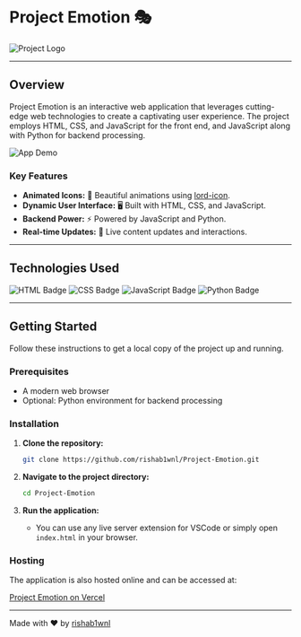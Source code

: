# Project Emotion 🎭
![Project Logo](https://img.shields.io/badge/Project%20Emotion-%F0%9F%98%8A-blue)

---

## Overview

Project Emotion is an interactive web application that leverages cutting-edge web technologies to create a captivating user experience. The project employs HTML, CSS, and JavaScript for the front end, and JavaScript along with Python for backend processing.

![App Demo](https://media.giphy.com/media/TlxaoEoAfBtZqpaYbZ/giphy.gif)


### Key Features

- **Animated Icons:** 🎉 Beautiful animations using [lord-icon](https://lordicon.com/).
- **Dynamic User Interface:** 🖥️ Built with HTML, CSS, and JavaScript.
- **Backend Power:** ⚡ Powered by JavaScript and Python.
- **Real-time Updates:** 🔄 Live content updates and interactions.

---

## Technologies Used

![HTML Badge](https://img.shields.io/badge/HTML5-%23E34F26.svg?&style=for-the-badge&logo=html5&logoColor=white)
![CSS Badge](https://img.shields.io/badge/CSS3-%231572B6.svg?&style=for-the-badge&logo=css3&logoColor=white)
![JavaScript Badge](https://img.shields.io/badge/JavaScript-%23F7DF1E.svg?&style=for-the-badge&logo=javascript&logoColor=black)
![Python Badge](https://img.shields.io/badge/Python-%233776AB.svg?&style=for-the-badge&logo=python&logoColor=white)

---

## Getting Started

Follow these instructions to get a local copy of the project up and running.

### Prerequisites

- A modern web browser
- Optional: Python environment for backend processing

### Installation

1. **Clone the repository:**
    ```bash
    git clone https://github.com/rishab1wnl/Project-Emotion.git
    ```

2. **Navigate to the project directory:**
    ```bash
    cd Project-Emotion
    ```

3. **Run the application:**
   - You can use any live server extension for VSCode or simply open `index.html` in your browser.

### Hosting

The application is also hosted online and can be accessed at:

[Project Emotion on Vercel](https://project-emotion.vercel.app/)

---

Made with ❤️ by [rishab1wnl](https://github.com/rishab1wnl)
